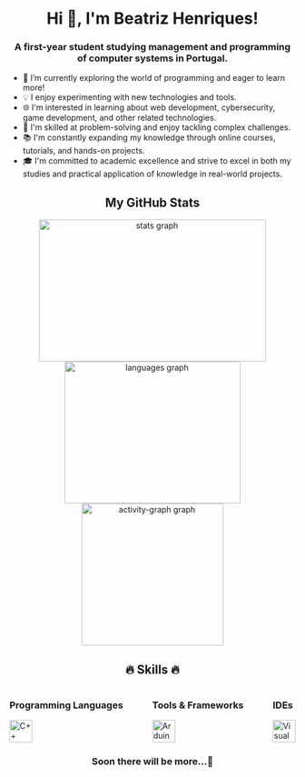<!-- Título -->
<h1 align="center">Hi 👋, I'm Beatriz Henriques!</h1>

<!-- Apresentação -->
<h3 align="center">A first-year student studying management and programming of computer systems in Portugal.</h3>
<ul>
  <li>🌱 I’m currently exploring the world of programming and eager to learn more!</li>
  <li>💡 I enjoy experimenting with new technologies and tools.</li>
  <li>🌐 I'm interested in learning about web development, cybersecurity, game development, and other related technologies.</li>
  <li>🔧 I'm skilled at problem-solving and enjoy tackling complex challenges.</li>
  <li>📚 I'm constantly expanding my knowledge through online courses, tutorials, and hands-on projects.</li>
  <li>🎓 I'm committed to academic excellence and strive to excel in both my studies and practical application of knowledge in real-world projects.</li>
</ul>

<!-- GitHub Stats -->
<h2 align="center">My GitHub Stats</h2>
<div align="center">
    <img src="https://github-readme-stats.vercel.app/api?username=Beatriz-Henriques&hide_title=true&hide_rank=false&show_icons=true&include_all_commits=true&count_private=true&disable_animations=false&theme=gotham&locale=pt-br&hide_border=true&order=1" height="250" width="400" alt="stats graph"/>
    <img src="https://github-readme-stats.vercel.app/api/top-langs?username=Beatriz-Henriques&locale=pt-br&hide_title=true&layout=compact&card_width=320&langs_count=25&theme=gotham&hide_border=true&order=5" height="250" width="310" alt="languages graph"/>
    <img src="https://github-readme-activity-graph.vercel.app/graph?username=Beatriz-Henriques&radius=16&theme=gotham&area=false&order=5&hide_border=true&hide_title=true" height="250" alt="activity-graph graph"/>
</div>

<!-- Skills -->
<h2 align="center">🔥 Skills 🔥</h2>

<!-- Linguagens de Programação, Ferramentas e Frameworks, IDEs -->
<div style="display: flex; justify-content: space-between; margin-bottom: 20px;">
  <!-- Linguagens de Programação -->
  <div>
    <h3>Programming Languages</h3>
    <img align="center" alt="C++" height="40" width="40" src="https://cdn.jsdelivr.net/gh/devicons/devicon/icons/cplusplus/cplusplus-original.svg">
  </div>
  
  <!-- Ferramentas e Frameworks -->
  <div>
    <h3>Tools & Frameworks</h3>
    <img align="center" alt="Arduino" height="40" width="40" src="https://cdn.worldvectorlogo.com/logos/arduino-1.svg">
  </div>
  
  <!-- IDEs -->
  <div>
    <h3>IDEs</h3>
    <img align="center" alt="Visual Studio" height="40" src="https://cdn.jsdelivr.net/gh/devicons/devicon/icons/visualstudio/visualstudio-plain.svg">
  </div>
</div>

<!-- Texto destacado -->
<h3 align="center">Soon there will be more...💪</h3>
